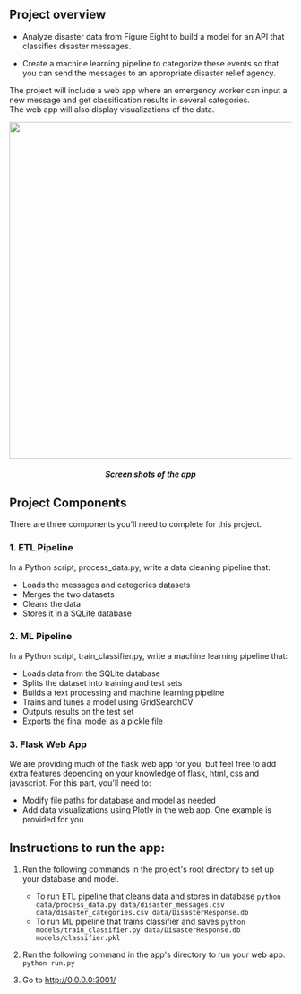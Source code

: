 ## Project overview

- Analyze disaster data from Figure Eight to build a model for an API that classifies disaster messages.

- Create a machine learning pipeline to categorize these events so that you can send the messages to an appropriate disaster relief agency.

The project will include a web app where an emergency worker can input a new message and get classification results in several categories. 
<br>
The web app will also display visualizations of the data. 

<p align="center">
  <a>
    <img src="https://imgur.com/6eZNWOA" width="600" height="600">
  </a>
</p>

<h5 align="center">Screen shots of the app</h5>


## Project Components

There are three components you'll need to complete for this project.
<br>
### 1. ETL Pipeline

In a Python script, process_data.py, write a data cleaning pipeline that:

- Loads the messages and categories datasets
- Merges the two datasets
- Cleans the data
- Stores it in a SQLite database

### 2. ML Pipeline

In a Python script, train_classifier.py, write a machine learning pipeline that:

- Loads data from the SQLite database
- Splits the dataset into training and test sets
- Builds a text processing and machine learning pipeline
- Trains and tunes a model using GridSearchCV
- Outputs results on the test set
- Exports the final model as a pickle file

### 3. Flask Web App

We are providing much of the flask web app for you, but feel free to add extra features depending on your knowledge of flask, html, css and javascript. For this part, you'll need to:

- Modify file paths for database and model as needed
- Add data visualizations using Plotly in the web app. One example is provided for you

## Instructions to run the app:
1. Run the following commands in the project's root directory to set up your database and model.

    - To run ETL pipeline that cleans data and stores in database
        `python data/process_data.py data/disaster_messages.csv data/disaster_categories.csv data/DisasterResponse.db`
    - To run ML pipeline that trains classifier and saves
        `python models/train_classifier.py data/DisasterResponse.db models/classifier.pkl`

2. Run the following command in the app's directory to run your web app.
    `python run.py`

3. Go to http://0.0.0.0:3001/



